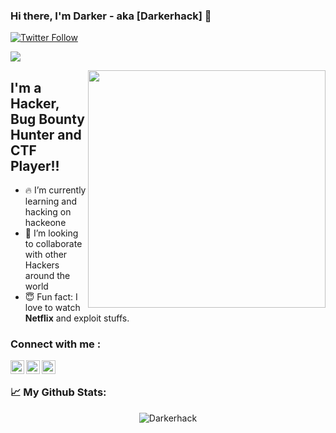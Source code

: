 ### Hi there, I'm Darker - aka [Darkerhack] 👋  

[![Twitter Follow](https://img.shields.io/twitter/follow/Dark3rH4cK?color=1DA1F2&logo=twitter&style=for-the-badge)](https://twitter.com/intent/follow?screen_name=Dark3rH4cK)

[![](https://process.fs.teachablecdn.com/ADNupMnWyR7kCWRvm76Laz/resize=height:60/https://www.filepicker.io/api/file/DKIWoDnSdeHEJe4jxsiw)](https://github.com/secarmy/resources)

<img align='right' src="https://media1.tenor.com/images/5edf7e9bf0b06b64b60c89d81c2743dd/tenor.gif?itemid=19346117" width="380">




## I'm a Hacker, Bug Bounty Hunter and CTF Player!!

- 🔥 I’m currently learning and hacking on hackeone
- 🤗 I’m looking to collaborate with other Hackers around the world
- 😇 Fun fact: I love to watch **Netflix** and exploit stuffs.



### Connect with me :

[<img align="left" alt="codeSTACKr | Twitter" width="22px" src="https://cdn.jsdelivr.net/npm/simple-icons@v3/icons/twitter.svg" />][twitter]
[<img align="left" alt="codeSTACKr | LinkedIn" width="22px" src="https://cdn.jsdelivr.net/npm/simple-icons@v3/icons/linkedin.svg" />][linkedin]
[<img align="left" alt="codeSTACKr | CTFTime" width="22px" src="https://ctftime.org/static/images/ct/logo.svg" />][CTFTime]



[twitter]: https://twitter.com/Dark3rH4cK
[linkedin]: https://www.linkedin.com/in/raj-prajapati-26a590135/
[CTFTime]: https://ctftime.org/user/53382
</br>


### 📈  My Github Stats:

<p align="center"> <img src="https://github-readme-stats.vercel.app/api?username=Darkerhack&show_icons=true&theme=gotham" alt="Darkerhack" />


<br/>

